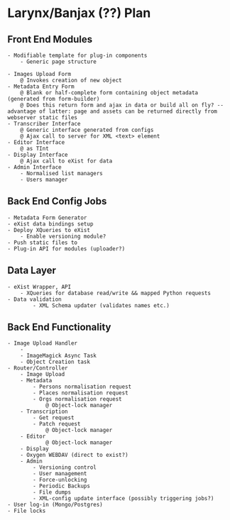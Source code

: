 # Larynx/Banjax (??) Plan

## Front End Modules
    - Modifiable template for plug-in components
        - Generic page structure

    - Images Upload Form
        @ Invokes creation of new object
    - Metadata Entry Form
        @ Blank or half-complete form containing object metadata (generated from form-builder)
        @ Does this return form and ajax in data or build all on fly? -- advantage of latter: page and assets can be returned directly from webserver static files
    - Transcriber Interface
        @ Generic interface generated from configs
        @ Ajax call to server for XML <text> element
    - Editor Interface
        @ as TInt
    - Display Interface
        @ Ajax call to eXist for data
    - Admin Interface
        - Normalised list managers
        - Users manager

## Back End Config Jobs
    - Metadata Form Generator
    - eXist data bindings setup
    - Deploy XQueries to eXist
        - Enable versioning module?
    - Push static files to 
    - Plug-in API for modules (uploader?)

## Data Layer
    - eXist Wrapper, API
        - XQueries for database read/write && mapped Python requests
    - Data validation
            - XML Schema updater (validates names etc.)

## Back End Functionality
    - Image Upload Handler
        - 
        - ImageMagick Async Task
        - Object Creation task
    - Router/Controller
        - Image Upload
        - Metadata
            - Persons normalisation request
            - Places normalisation request
            - Orgs normalisation request
                @ Object-lock manager
        - Transcription
            - Get request
            - Patch request
                @ Object-lock manager
        - Editor
                @ Object-lock manager
        - Display
        - Oxygen WEBDAV (direct to exist?)
        - Admin
            - Versioning control
            - User management
            - Force-unlocking 
            - Periodic Backups
            - File dumps
            - XML-config update interface (possibly triggering jobs?)
    - User log-in (Mongo/Postgres)
    - File locks



